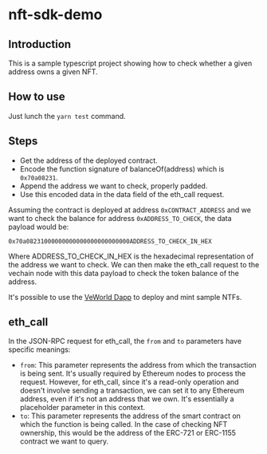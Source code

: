 # nft-sdk-demo

## Introduction

This is a sample typescript project showing how to check whether a given address owns a given NFT.

## How to use

Just lunch the `yarn test` command.

## Steps

 - Get the address of the deployed contract.
 - Encode the function signature of balanceOf(address) which is `0x70a08231`.
 - Append the address we want to check, properly padded.
 - Use this encoded data in the data field of the eth_call request.

Assuming the contract is deployed at address `0xCONTRACT_ADDRESS` and we want to check the balance for address `0xADDRESS_TO_CHECK`, the data payload would be:

`0x70a08231000000000000000000000000ADDRESS_TO_CHECK_IN_HEX`

Where ADDRESS_TO_CHECK_IN_HEX is the hexadecimal representation of the address we want to check. We can then make the eth_call request to the vechain node with this data payload to check the token balance of the address.

It's possible to use the [VeWorld Dapp](https://veworld-dapp-vecha.in/) to deploy and mint sample NTFs.

## eth_call

In the JSON-RPC request for eth_call, the `from` and `to` parameters have specific meanings:
 - `from`: This parameter represents the address from which the transaction is being sent. It's usually required by Ethereum nodes to process the request. However, for eth_call, since it's a read-only operation and doesn't involve sending a transaction, we can set it to any Ethereum address, even if it's not an address that we own. It's essentially a placeholder parameter in this context.
 - `to`: This parameter represents the address of the smart contract on which the function is being called. In the case of checking NFT ownership, this would be the address of the ERC-721 or ERC-1155 contract we want to query.